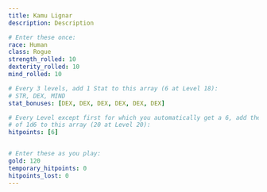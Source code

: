 ```yaml
---
title: Kamu Lignar
description: Description

# Enter these once:
race: Human
class: Rogue
strength_rolled: 10
dexterity_rolled: 10
mind_rolled: 10

# Every 3 levels, add 1 Stat to this array (6 at Level 18):
# STR, DEX, MIND
stat_bonuses: [DEX, DEX, DEX, DEX, DEX, DEX]

# Every Level except first for which you automatically get a 6, add the result
# of 1d6 to this array (20 at Level 20):
hitpoints: [6]


# Enter these as you play:
gold: 120
temporary_hitpoints: 0
hitpoints_lost: 0
---
```

